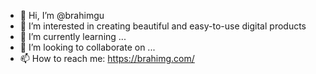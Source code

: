 - 👋 Hi, I’m @brahimgu
- 👀 I’m interested in creating beautiful and easy-to-use digital products
- 🌱 I’m currently learning ...
- 💞️ I’m looking to collaborate on ...
- 📫 How to reach me: https://brahimg.com/

<!---
brahimgu/brahimgu is a ✨ special ✨ repository because its `README.md` (this file) appears on your GitHub profile.
You can click the Preview link to take a look at your changes.
--->
